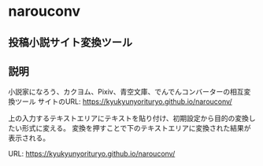 # narouconv
## 投稿小説サイト変換ツール

## 説明

小説家になろう、カクヨム、Pixiv、青空文庫、でんでんコンバーターの相互変換ツール
サイトのURL: https://kyukyunyorituryo.github.io/narouconv/

上の入力するテキストエリアにテキストを貼り付け、初期設定から目的の変換したい形式に変える。
変換を押すことで下のテキストエリアに変換された結果が表示される。

URL: https://kyukyunyorituryo.github.io/narouconv/
